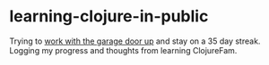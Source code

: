# learning-clojure-in-public


Trying to [work with the garage door up](https://notes.andymatuschak.org/About_these_notes?stackedNotes=z21cgR9K3UcQ5a7yPsj2RUim3oM2TzdBByZu) and stay on a 35 day streak. Logging my progress and thoughts from learning ClojureFam.


